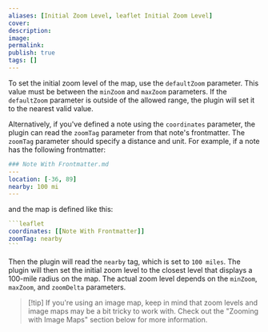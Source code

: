 ```yaml
---
aliases: [Initial Zoom Level, leaflet Initial Zoom Level]
cover: 
description: 
image: 
permalink: 
publish: true
tags: []
---
```

To set the initial zoom level of the map, use the `defaultZoom` parameter. This value must be between the `minZoom` and `maxZoom` parameters. If the `defaultZoom` parameter is outside of the allowed range, the plugin will set it to the nearest valid value.

Alternatively, if you've defined a note using the `coordinates` parameter, the plugin can read the `zoomTag` parameter from that note's frontmatter. The `zoomTag` parameter should specify a distance and unit. For example, if a note has the following frontmatter:

```yaml
### Note With Frontmatter.md
---
location: [-36, 89]
nearby: 100 mi
---
```

and the map is defined like this:

````yaml
```leaflet
coordinates: [[Note With Frontmatter]]
zoomTag: nearby
```
````

Then the plugin will read the `nearby` tag, which is set to `100 miles`. The plugin will then set the initial zoom level to the closest level that displays a 100-mile radius on the map. The actual zoom level depends on the `minZoom`, `maxZoom`, and `zoomDelta` parameters.

> [!tip] If you're using an image map, keep in mind that zoom levels and image maps may be a bit tricky to work with. Check out the "Zooming with Image Maps" section below for more information.

